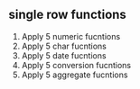 ## single row functions
1. Apply 5 numeric fucntions
2. Apply 5 char fucntions
3. Apply 5 date fucntions
4. Apply 5 conversion fucntions
5. Apply 5 aggregate fucntions